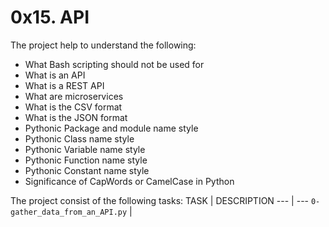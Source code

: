 # 0x15. API

The project help to understand the following:
- What Bash scripting should not be used for
- What is an API
- What is a REST API
- What are microservices
- What is the CSV format
- What is the JSON format
- Pythonic Package and module name style
- Pythonic Class name style
- Pythonic Variable name style
- Pythonic Function name style
- Pythonic Constant name style
- Significance of CapWords or CamelCase in Python

The project consist of the following tasks:
TASK | DESCRIPTION
--- | ---
`0-gather_data_from_an_API.py` | 
